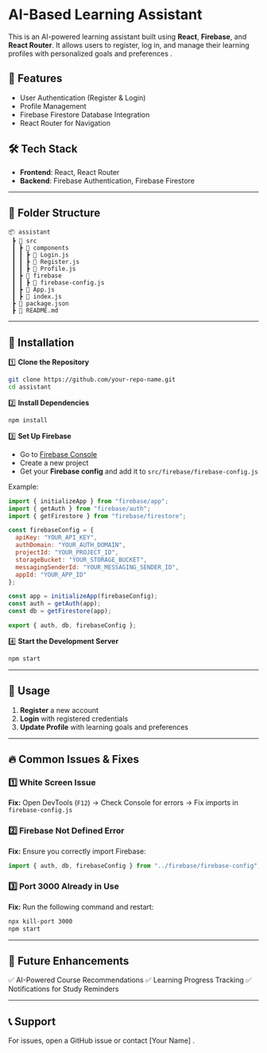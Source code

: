 # AI-Based Learning Assistant

This is an AI-powered learning assistant built using **React**, **Firebase**, and **React Router**. It allows users to register, log in, and manage their learning profiles with personalized goals and preferences .

## 🚀 Features
- User Authentication (Register & Login)
- Profile Management
- Firebase Firestore Database Integration
- React Router for Navigation

## 🛠 Tech Stack
- **Frontend**: React, React Router
- **Backend**: Firebase Authentication, Firebase Firestore
 
---

## 📂 Folder Structure
```
📦 assistant 
 ┣ 📂 src
 ┃ ┣ 📂 components
 ┃ ┃ ┣ 📜 Login.js
 ┃ ┃ ┣ 📜 Register.js
 ┃ ┃ ┣ 📜 Profile.js
 ┃ ┣ 📂 firebase
 ┃ ┃ ┣ 📜 firebase-config.js
 ┃ ┣ 📜 App.js
 ┃ ┣ 📜 index.js
 ┣ 📜 package.json
 ┣ 📜 README.md
```

---

## 📌 Installation

1️⃣ **Clone the Repository**
```sh
git clone https://github.com/your-repo-name.git
cd assistant
```

2️⃣ **Install Dependencies**
```sh
npm install
```

3️⃣ **Set Up Firebase**
- Go to [Firebase Console](https://console.firebase.google.com/)
- Create a new project 
- Get your **Firebase config** and add it to `src/firebase/firebase-config.js`

Example:
```javascript
import { initializeApp } from "firebase/app";
import { getAuth } from "firebase/auth";
import { getFirestore } from "firebase/firestore";

const firebaseConfig = {
  apiKey: "YOUR_API_KEY",
  authDomain: "YOUR_AUTH_DOMAIN",
  projectId: "YOUR_PROJECT_ID",
  storageBucket: "YOUR_STORAGE_BUCKET",
  messagingSenderId: "YOUR_MESSAGING_SENDER_ID",
  appId: "YOUR_APP_ID"
};

const app = initializeApp(firebaseConfig);
const auth = getAuth(app);
const db = getFirestore(app);

export { auth, db, firebaseConfig };
```

4️⃣ **Start the Development Server**
```sh
npm start
```

---

## 📜 Usage
1. **Register** a new account
2. **Login** with registered credentials
3. **Update Profile** with learning goals and preferences

---

## 🔥 Common Issues & Fixes
### 1️⃣ White Screen Issue
**Fix:** Open DevTools (`F12`) → Check Console for errors → Fix imports in `firebase-config.js`

### 2️⃣ Firebase Not Defined Error
**Fix:** Ensure you correctly import Firebase:
```javascript
import { auth, db, firebaseConfig } from "../firebase/firebase-config";
```

### 3️⃣ Port 3000 Already in Use
**Fix:** Run the following command and restart:
```sh
npx kill-port 3000
npm start
```

---

## 📌 Future Enhancements
✅ AI-Powered Course Recommendations 
✅ Learning Progress Tracking
✅ Notifications for Study Reminders

---

## 📞 Support
For issues, open a GitHub issue or contact [Your Name] .

